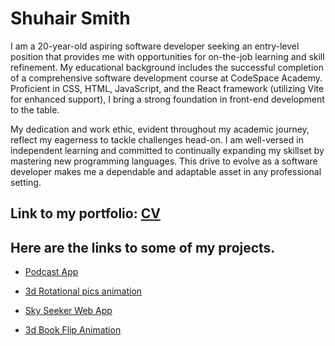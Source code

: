 # Shuhair Smith

I am a 20-year-old aspiring software developer seeking an entry-level position that provides me with opportunities for on-the-job learning and skill refinement.
My educational background includes the successful completion of a comprehensive software development course at CodeSpace Academy. Proficient in CSS, HTML, JavaScript, 
and the React framework (utilizing Vite for enhanced support), I bring a strong foundation in front-end development to the table.

My dedication and work ethic, evident throughout my academic journey, reflect my eagerness to tackle challenges head-on. 
I am well-versed in independent learning and committed to continually expanding my skillset by mastering new programming languages. 
This drive to evolve as a software developer makes me a dependable and adaptable asset in any professional setting.

## Link to my portfolio: [CV](shuhair-smith-website-resume-c-44b294.netlify.app)

## Here are the links to some of my projects.
* [Podcast App](https://github.com/kxngzero329/MOGSMI059_SOZ2301_GROUP2_SHUHAIRSMITH_DWA18_FINAL_CAPSTONE_PODHut_APP.git)

* [3d Rotational pics animation](https://github.com/kxngzero329/project_1_css_3d_rotation_effect.git)

* [Sky Seeker Web App](https://github.com/kxngzero329/SKY_SEEKER_-FUNCTIONAL_WEATHER_APP-.git)

* [3d Book Flip Animation](https://github.com/kxngzero329/project_2_3d_book_flip_animation.git)
